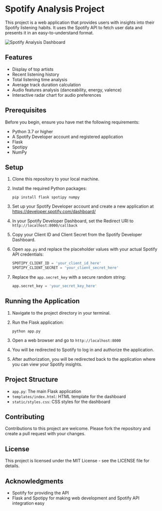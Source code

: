 # Spotify Analysis Project

This project is a web application that provides users with insights into their Spotify listening habits. It uses the Spotify API to fetch user data and presents it in an easy-to-understand format.

![Spotify Analysis Dashboard](https://github.com/user-attachments/assets/ae9e2ab1-6f97-4df3-861c-e03ecdd7d9e3)

## Features

- Display of top artists
- Recent listening history
- Total listening time analysis
- Average track duration calculation
- Audio features analysis (danceability, energy, valence)
- Interactive radar chart for audio preferences

## Prerequisites

Before you begin, ensure you have met the following requirements:

- Python 3.7 or higher
- A Spotify Developer account and registered application
- Flask
- Spotipy
- NumPy

## Setup

1. Clone this repository to your local machine.

2. Install the required Python packages:
   ```
   pip install flask spotipy numpy
   ```

3. Set up your Spotify Developer account and create a new application at https://developer.spotify.com/dashboard/

4. In your Spotify Developer Dashboard, set the Redirect URI to `http://localhost:8000/callback`

5. Copy your Client ID and Client Secret from the Spotify Developer Dashboard.

6. Open `app.py` and replace the placeholder values with your actual Spotify API credentials:
   ```python
   SPOTIPY_CLIENT_ID = 'your_client_id_here'
   SPOTIPY_CLIENT_SECRET = 'your_client_secret_here'
   ```

7. Replace the `app.secret_key` with a secure random string:
   ```python
   app.secret_key = 'your_secret_key_here'
   ```

## Running the Application

1. Navigate to the project directory in your terminal.

2. Run the Flask application:
   ```
   python app.py
   ```

3. Open a web browser and go to `http://localhost:8000`

4. You will be redirected to Spotify to log in and authorize the application.

5. After authorization, you will be redirected back to the application where you can view your Spotify insights.

## Project Structure

- `app.py`: The main Flask application
- `templates/index.html`: HTML template for the dashboard
- `static/styles.css`: CSS styles for the dashboard

## Contributing

Contributions to this project are welcome. Please fork the repository and create a pull request with your changes.

## License

This project is licensed under the MIT License - see the LICENSE file for details.

## Acknowledgments

- Spotify for providing the API
- Flask and Spotipy for making web development and Spotify API integration easy
